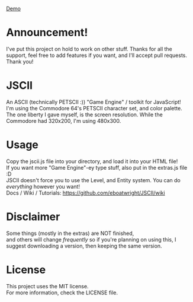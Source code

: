 [Demo](http://jumpjack.github.io/JSCII) 

# Announcement!
 I've put this project on hold to work on other stuff. Thanks for all the support, feel free to add features if you want, and I'll accept pull requests. Thank you!

# JSCII
 An ASCII (technically PETSCII :)) "Game Engine" / toolkit for JavaScript!<br>
 I'm using the Commodore 64's PETSCII character set, and color palette.<br>
 The one liberty I gave myself, is the screen resolution. While the Commodore had 320x200, I'm using 480x300.

# Usage
 Copy the jscii.js file into your directory, and load it into your HTML file!<br>
 If you want more "Game Engine"-ey type stuff, also put in the extras.js file :D<br>
 JSCII doesn't force you to use the Level, and Entity system. You can do *everything* however you want!<br>
 Docs / Wiki / Tutorials: https://github.com/eboatwright/JSCII/wiki

# Disclaimer
 Some things (mostly in the extras) are NOT finished,<br>
 and others will change *frequently* so if you're planning on using this, I suggest downloading a version, then keeping the same version.

# License
 This project uses the MIT license.<br>
 For more information, check the LICENSE file.
